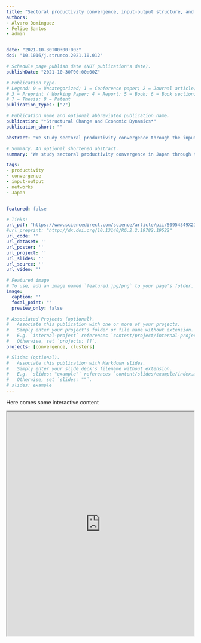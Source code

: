 ```yaml
---
title: "Sectoral productivity convergence, input-output structure, and network communities in Japan"
authors:
- Alvaro Dominguez
- Felipe Santos
- admin


date: "2021-10-30T00:00:00Z"
doi: "10.1016/j.strueco.2021.10.012"

# Schedule page publish date (NOT publication's date).
publishDate: "2021-10-30T00:00:00Z"

# Publication type.
# Legend: 0 = Uncategorized; 1 = Conference paper; 2 = Journal article;
# 3 = Preprint / Working Paper; 4 = Report; 5 = Book; 6 = Book section;
# 7 = Thesis; 8 = Patent
publication_types: ["2"]

# Publication name and optional abbreviated publication name.
publication: "*Structural Change and Economic Dynamics*"
publication_short: ""

abstract: "We study sectoral productivity convergence through the input-output structure of the economy and its network representation. In particular, we study 106 production sectors in Japan over the 2003-2012 period and identify highly interconnected sectors using community detection algorithms. We next characterize the dynamics of these communities by evaluating the evolution of productivity dispersion using parametric and nonparametric frameworks of sectoral productivity convergence. We find two dominant communities: The central members of community 1 are mostly service-related industries, while the central members of community 2 are mostly high-tech manufacturing industries. The convergence analyses indicate that the two communities have contrasting convergence-divergence patterns. Robust convergence is only found for community 1. In contrast, community 2 appears to be the source of the weak divergence pattern that is observed across all industries in Japan."

# Summary. An optional shortened abstract.
summary: "We study sectoral productivity convergence in Japan through the input-output structure of the economy and its network representation."

tags:
- productivity
- convergence
- input-output
- networks
- Japan


featured: false

# links:
url_pdf: "https://www.sciencedirect.com/science/article/pii/S0954349X21001442"
#url_preprint: "http://dx.doi.org/10.13140/RG.2.2.19782.19522"
url_code: ''
url_dataset: ''
url_poster: ''
url_project: ''
url_slides: ''
url_source: ''
url_video: ''

# Featured image
# To use, add an image named `featured.jpg/png` to your page's folder.
image:
  caption: ''
  focal_point: ""
  preview_only: false

# Associated Projects (optional).
#   Associate this publication with one or more of your projects.
#   Simply enter your project's folder or file name without extension.
#   E.g. `internal-project` references `content/project/internal-project/index.md`.
#   Otherwise, set `projects: []`.
projects: [convergence, clusters]

# Slides (optional).
#   Associate this publication with Markdown slides.
#   Simply enter your slide deck's filename without extension.
#   E.g. `slides: "example"` references `content/slides/example/index.md`.
#   Otherwise, set `slides: ""`.
# slides: example
---
```


Here comes some interactive content

<iframe title="Embedded cell output" src="https://embed.deepnote.com/c7d01dc6-6684-48c8-9001-df0940bbcca1/0d2611f5-9049-4cad-b3e6-2f06faabd9c9/00036-2230e54e-46b3-409b-8e49-ecbd8a1138cf?height=600.98291015625" height="600.98291015625" width="500"/>
